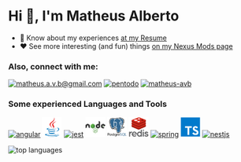 <h1 align="left">Hi 👋, I'm Matheus Alberto</h1>

- 📄 Know about my experiences [at my Resume](https://drive.google.com/file/d/1BCPjNd-4bf09N_PgSglK95u1MohBVawL)
- ❤️ See more interesting (and fun) things [on my Nexus Mods page](https://next.nexusmods.com/profile/Pentodo/mods)

<h3 align="left">Also, connect with me:</h3>
<p align="left">
  <a href="mailto:matheus.a.v.b@gmail.com" target="blank"><img src="https://img.icons8.com/?size=40&id=MFd4aKzItnZK&format=png&color=000000" alt="matheus.a.v.b@gmail.com" /></a>
  <a href="https://discord.gg/pentodo" target="blank"><img src="https://img.icons8.com/?size=40&id=SAZw8WuWnQea&format=png&color=000000" alt="pentodo" /></a>
  <a href="https://linkedin.com/in/matheus-avb" target="blank"><img src="https://img.icons8.com/?size=40&id=102748&format=png&color=0965C1" alt="matheus-avb" /></a>
</p>

<h3 align="left">Some experienced Languages and Tools</h3>
<p align="left">
  <a href="https://angular.io" target="_blank" rel="noreferrer"><img src="https://angular.io/assets/images/logos/angular/angular.svg" alt="angular" width="40" height="40"/></a>
  <a href="https://www.java.com" target="_blank" rel="noreferrer"><img src="https://raw.githubusercontent.com/devicons/devicon/master/icons/java/java-original.svg" alt="java" width="40" height="40"/></a>
  <a href="https://jestjs.io" target="_blank" rel="noreferrer"><img src="https://www.vectorlogo.zone/logos/jestjsio/jestjsio-icon.svg" alt="jest" width="40" height="40"/></a>
  <a href="https://nodejs.org" target="_blank" rel="noreferrer"><img src="https://raw.githubusercontent.com/devicons/devicon/master/icons/nodejs/nodejs-original-wordmark.svg" alt="nodejs" width="40" height="40"/></a>
  <a href="https://www.postgresql.org" target="_blank" rel="noreferrer"><img src="https://raw.githubusercontent.com/devicons/devicon/master/icons/postgresql/postgresql-original-wordmark.svg" alt="postgresql" width="40" height="40"/></a>
  <a href="https://redis.io" target="_blank" rel="noreferrer"><img src="https://raw.githubusercontent.com/devicons/devicon/master/icons/redis/redis-original-wordmark.svg" alt="redis" width="40" height="40"/></a>
  <a href="https://spring.io" target="_blank" rel="noreferrer"><img src="https://img.icons8.com/color/600/spring-logo.png" alt="spring" width="40" height="40"/></a>
  <a href="https://www.typescriptlang.org" target="_blank" rel="noreferrer"><img src="https://raw.githubusercontent.com/devicons/devicon/master/icons/typescript/typescript-original.svg" alt="typescript" width="40" height="40"/></a>
  <a href="https://nestjs.com" target="_blank" rel="noreferrer"><img src="https://img.icons8.com/color/600/nestjs.png" alt="nestjs" width="40" height="40"/></a>
</p>

<p>
  <img align="center" src="https://github-readme-stats.vercel.app/api/top-langs?username=pentodo&show_icons=true&locale=en&layout=compact" alt="top languages" />
</p>
